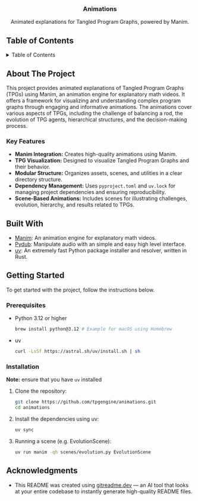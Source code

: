 <div align="center">
<h3 align="center">Animations</h3>

  <p align="center">
    Animated explanations for Tangled Program Graphs, powered by Manim.
  </p>
</div>

## Table of Contents

<details>
  <summary>Table of Contents</summary>
  <ol>
    <li>
      <a href="#about-the-project">About The Project</a>
      <ul>
        <li><a href="#key-features">Key Features</a></li>
      </ul>
    </li>
    <li><a href="#built-with">Built With</a></li>
    <li><a href="#getting-started">Getting Started</a>
      <ul>
        <li><a href="#prerequisites">Prerequisites</a></li>
        <li><a href="#installation">Installation</a></li>
      </ul>
    </li>
    <li><a href="#acknowledgments">Acknowledgments</a></li>
  </ol>
</details>

## About The Project

This project provides animated explanations of Tangled Program Graphs (TPGs) using Manim, an animation engine for explanatory math videos. It offers a framework for visualizing and understanding complex program graphs through engaging and informative animations. The animations cover various aspects of TPGs, including the challenge of balancing a rod, the evolution of TPG agents, hierarchical structures, and the decision-making process.

### Key Features

- **Manim Integration:** Creates high-quality animations using Manim.
- **TPG Visualization:** Designed to visualize Tangled Program Graphs and their behavior.
- **Modular Structure:** Organizes assets, scenes, and utilities in a clear directory structure.
- **Dependency Management:** Uses `pyproject.toml` and `uv.lock` for managing project dependencies and ensuring reproducibility.
- **Scene-Based Animations:** Includes scenes for illustrating challenges, evolution, hierarchy, and results related to TPGs.

## Built With

- [Manim](https://www.manim.community/): An animation engine for explanatory math videos.
- [Pydub](https://github.com/jiaaro/pydub): Manipulate audio with an simple and easy high level interface.
- [uv](https://github.com/astral-sh/uv): An extremely fast Python package installer and resolver, written in Rust.

## Getting Started

To get started with the project, follow the instructions below.

### Prerequisites

- Python 3.12 or higher
  ```sh
  brew install python@3.12 # Example for macOS using Homebrew
  ```
- uv
  ```sh
  curl -LsSf https://astral.sh/uv/install.sh | sh
  ```

### Installation

**Note:** ensure that you have `uv` installed

1. Clone the repository:
   ```sh
   git clone https://github.com/tpgengine/animations.git
   cd animations
   ```
2. Install the dependencies using uv:
   ```sh
   uv sync
   ```
3. Running a scene (e.g. EvolutionScene):
   ```sh
   uv run manim -qh scenes/evolution.py EvolutionScene
   ```

## Acknowledgments

- This README was created using [gitreadme.dev](https://gitreadme.dev) — an AI tool that looks at your entire codebase to instantly generate high-quality README files.
